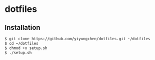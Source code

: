 # dotfiles

## Installation

```sh
$ git clone https://github.com/yiyungchen/dotfiles.git ~/dotfiles
$ cd ~/dotfiles
$ chmod +x setup.sh
$ ./setup.sh
```
